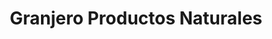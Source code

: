 ---
title: "Granjero Productos Naturales"
url: /providencia/granjero-productos-naturales/
shop: Supermarkt
---